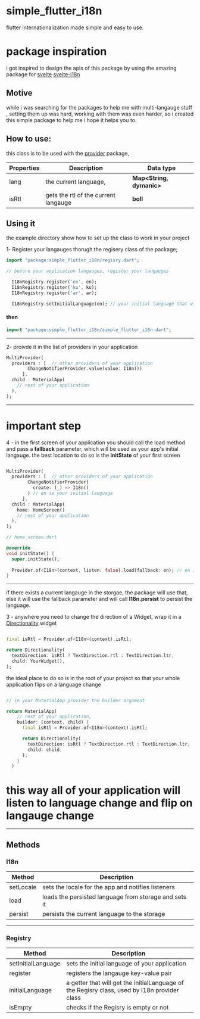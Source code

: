 # simple_flutter_i18n
flutter internationalization made simple and easy to use.

# package inspiration
i got inspired to design the apis of this package by using the amazing package for [svelte](https://svelte.dev/) [svelte-i18n](https://github.com/kaisermann/svelte-i18n)

## Motive
while i was searching for the packages to help me with multi-langauge stuff , setting them up was hard, working with them was even harder, so i created this simple package to help me
i hope it helps you to.

## How to use: 
this class is to be used with the [provider](https://pub.dev/packages/provider) package,


 Properties   | Description                          | Data type
------------- | ------------------------------------ | ------------
lang          | the current language,                | **Map<String, dymanic>**
isRtl         | gets the rtl of the current langauge | **boll**



## Using it

the example directory show how to set up the class to work in your project

1- Register your langauges thorugh the regisery class of the package;
```dart
import "package:simple_flutter_i18n/regisry.dart";

// before your application langauges, register your langauges

  I18nRegistry.register('en', en);
  I18nRegistry.register('ku', ku);
  I18nRegistry.register('ar', ar);

  I18nRegistry.setInitialLanguage(en); // your initial language that will be used by the I18n provider
```

#### then 

```dart
import "package:simple_flutter_i18n/simple_flutter_i18n.dart";
```
***


2- proivde it in the list of providers in your application

```dart
MultiProvider(
  providers : [  // other providers of your application
        ChangeNotifierProvider.value(value: I18n())
      ],
  child : MaterialApp(
    // rest of your application
  ),
);
```

***

# important step
4 - in the first screen of your application you should call the load method and pass a **fallback** parameter, which will be used as your app's initial langauge.
the best location to do so is the **initState** of your first screen

```dart

MultiProvider(
  providers : [  // other providers of your application
        ChangeNotifierProvider( 
          create: (_) => I18n()
        ) // en is your initial language
      ],
  child : MaterialApp(
    home: HomeScreen()
    // rest of your application
  ),
);

// home_screen.dart

@override
void initState() {
  super.initState();
  
  Provider.of<I18n>(context, listen: false).load(fallback: en); // en is your initial/fallback language in case no langauge was found in the shared_preference registry
}
```

***

if there exists a current langauge in the storgae, the package will use that, else it will use the fallback parameter and will call  **I18n.persist** to persist the language.

3 - anywhere you need to change the direction of a Widget, wrap it in a [Directionality](https://api.flutter.dev/flutter/widgets/Directionality-class.html) widget

```dart

final isRtl = Provider.of<I18n>(context).isRtl;

return Directionality(
  textDirection: isRtl ? TextDirection.rtl : TextDirection.ltr,
  child: YourWidget(),
);

```

the ideal place to do so is in the root of your project so that your whole application flips on a language change

```dart

// in your MaterialApp provider the builder argument

return MaterialApp(
    // rest of your application,
    builder: (context, child) {
      final isRtl = Provider.of<I18n>(context).isRtl;

      return Directionality(
        textDirection: isRtl ? TextDirection.rtl : TextDirection.ltr,
        child: child,
      );
    }
  )
```
# this way all of your application will listen to language change and flip on langauge change

***


## Methods

### I18n
Method        | Description
------------- | -------------
setLocale     | sets the locale for the app and notifies listeners   
load          | loads the persisted language from storage and sets it
persist       | persists the current language to the storage

***

### Registry

Method               | Description
-------------------- | --------------
setInitialLanguage   | sets the initial language of your application
register             | registers the langauge key-value pair
initialLanguage      | a getter that will get the initialLanguage of the Regisry class, used by I18n provider class
isEmpty              | checks if the Regisry is empty or not
